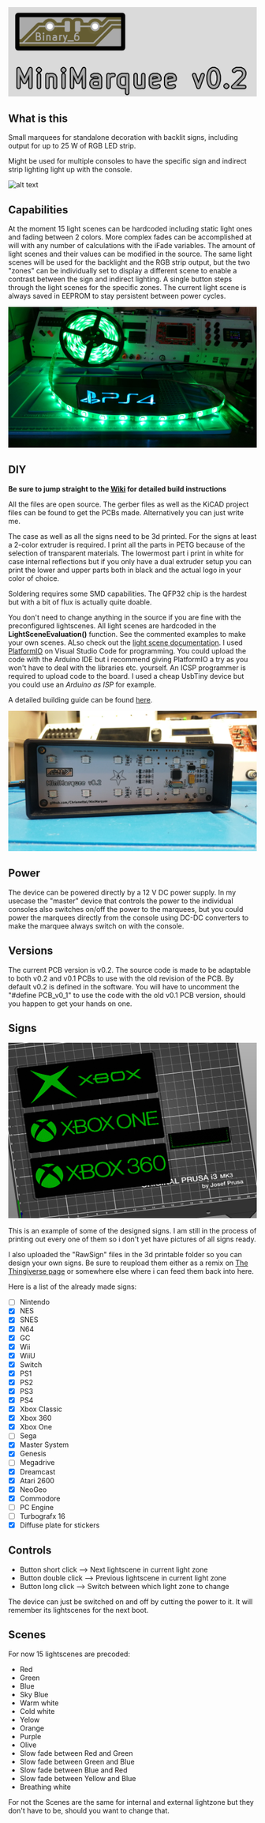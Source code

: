 ![alt text](https://github.com/Chrismettal/MiniMarquee/blob/master/images/Logo.png "MiniMarqueev0.2Logo")

## What is this

Small marquees for standalone decoration with backlit signs, including output for up to 25 W of RGB LED strip.

Might be used for multiple consoles to have the specific sign and indirect strip lighting light up with the console.

![alt text](https://github.com/Chrismettal/MiniMarquee/blob/master/images/Finished.gif)

## Capabilities

At the moment 15 light scenes can be hardcoded including static light ones and fading between 2 colors. More complex fades can be accomplished at will with any number of calculations with the iFade variables. The amount of light scenes and their values can be modified in the source. The same light scenes will be used for the backlight and the RGB strip output, but the two "zones" can be individually set to display a different scene to enable a contrast between the sign and indirect lighting. A single button steps through the light scenes for the specific zones. The current light scene is always saved in EEPROM to stay persistent between power cycles.

![alt text](https://github.com/Chrismettal/MiniMarquee/blob/master/images/Output.jpg)

## DIY

**Be sure to jump straight to the [Wiki](https://github.com/Chrismettal/MiniMarquee/wiki) for detailed build instructions**

All the files are open source. The gerber files as well as the KiCAD project files can be found to get the PCBs made. Alternatively you can just write me. 

The case as well as all the signs need to be 3d printed. For the signs at least a 2-color extruder is required. I print all the parts in PETG because of the selection of transparent materials. The lowermost part i print in white for case internal reflections but if you only have a dual extruder setup you can print the lower and upper parts both in black and the actual logo in your color of choice.

Soldering requires some SMD capabilities. The QFP32 chip is the hardest but with a bit of flux is actually quite doable.

You don't need to change anything in the source if you are fine with the preconfigured lightscenes.
All light scenes are hardcoded in the **LightSceneEvaluation()** function. See the commented examples to make your own scenes. ALso check out the [light scene documentation](https://github.com/Chrismettal/MiniMarquee/wiki/Editing-lightscenes).
I used [PlatformIO](https://platformio.org/) on Visual Studio Code for programming. You could upload the code with the Arduino IDE but i recommend giving PlatformIO a try as you won't have to deal with the libraries etc. yourself.
An ICSP programmer is required to upload code to the board. I used a cheap UsbTiny device but you could use an *Arduino as ISP* for example.

A detailed building guide can be found [here](https://github.com/Chrismettal/MiniMarquee/wiki/Build-guide).

![alt text](https://github.com/Chrismettal/MiniMarquee/blob/master/images/Open.jpg)

## Power

The device can be powered directly by a 12 V DC power supply. In my usecase the "master" device that controls the power to the individual consoles also switches on/off the power to the marquees, but you could power the marquees directly from the console using DC-DC converters to make the marquee always switch on with the console. 

## Versions

The current PCB version is v0.2.
The source code is made to be adaptable to both v0.2 and v0.1 PCBs to use with the old revision of the PCB. By default v0.2 is defined in the software. You will have to uncomment the "#define PCB_v0_1" to use the code with the old v0.1 PCB version, should you happen to get your hands on one.

## Signs

![alt text](https://github.com/Chrismettal/MiniMarquee/blob/master/images/sliced.png)

This is an example of some of the designed signs. I am still in the process of printing out every one of them so i don't yet have pictures of all signs ready.

I also uploaded the "RawSign" files in the 3d printable folder so you can design your own signs. Be sure to reupload them either as a remix on [The Thingiverse page](https://www.thingiverse.com/thing:3683055) or somewhere else where i can feed them back into here.

Here is a list of the already made signs:

- [ ]  Nintendo
- [x]  NES
- [x]  SNES
- [x]  N64
- [x]  GC
- [x]  Wii
- [x]  WiiU
- [x]  Switch
- [x]  PS1
- [x]  PS2
- [x]  PS3
- [x]  PS4
- [x]  Xbox Classic
- [x]  Xbox 360
- [x]  Xbox One
- [ ]  Sega
- [x]  Master System
- [x]  Genesis
- [ ]  Megadrive
- [x]  Dreamcast
- [x]  Atari 2600
- [x]  NeoGeo
- [x]  Commodore
- [ ]  PC Engine
- [ ]  Turbografx 16
- [x]  Diffuse plate for stickers

## Controls

- Button short click    --> Next lightscene in current light zone
- Button double click   --> Previous lightscene in current light zone
- Button long click     --> Switch between which light zone to change

The device can just be switched on and off by cutting the power to it. It will remember its lightscenes for the next boot.

## Scenes

For now 15 lightscenes are precoded:

- Red
- Green
- Blue
- Sky Blue
- Warm white
- Cold white
- Yelow
- Orange
- Purple
- Olive
- Slow fade between Red and Green
- Slow fade between Green and Blue
- Slow fade between Blue and Red
- Slow fade between Yellow and Blue
- Breathing white

For not the Scenes are the same for internal and external lightzone but they don't have to be, should you want to change that.
